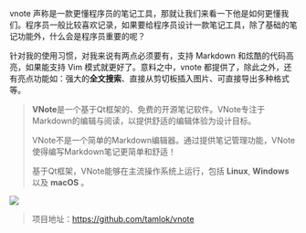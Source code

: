 vnote 声称是一款更懂程序员的笔记工具，那就让我们来看一下他是如何更懂我们。程序员一般比较喜欢记录，如果要给程序员设计一款笔记工具，除了基础的笔记功能外，什么会是程序员重要的呢？

针对我的使用习惯，对我来说有两点必须要有，支持 Markdown 和炫酷的代码高亮，如果能支持 Vim 模式就更好了。意料之中，vnote 都提供了，除此之外，还有亮点功能如：强大的**全文搜索**、直接从剪切板插入图片、可直接导出多种格式等。

> **VNote**是一个基于Qt框架的、免费的开源笔记软件。VNote专注于Markdown的编辑与阅读，以提供舒适的编辑体验为设计目标。
>
> VNote不是一个简单的Markdown编辑器。通过提供笔记管理功能，VNote使得编写Markdown笔记更简单和舒适！
>
> 基于Qt框架，VNote能够在主流操作系统上运行，包括 **Linux**, **Windows** 以及 **macOS** 。

![](<https://raw.githubusercontent.com/tamlok/vnote/master/screenshots/_vnotemaini_1525154456_1561295841.png>)

> 项目地址：<https://github.com/tamlok/vnote>